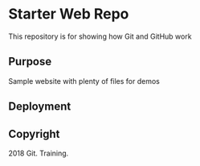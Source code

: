 # Starter Web Repo

This repository is for showing how Git and GitHub work

## Purpose

Sample website with plenty of files for demos

## Deployment

## Copyright

2018 Git. Training.
